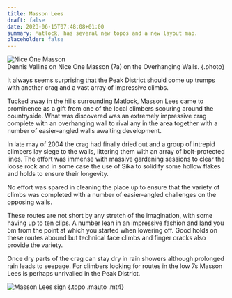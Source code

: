 ```yaml
---
title: Masson Lees
draft: false
date: 2023-06-15T07:48:08+01:00
summary: Matlock, has several new topos and a new layout map.
placeholder: false
---
```

![Nice One Masson](/img/peak/matlock/Masson-Lees-Nice-One-Masson.jpg)  
Dennis Vallins on Nice One Masson (7a) on the Overhanging Walls.
{.photo}

It always seems surprising that the Peak District should come up trumps with another crag and a vast array of impressive climbs.

Tucked away in the hills surrounding Matlock, Masson Lees came to prominence as a gift from one of the local climbers scouring around the countryside. What was discovered was an extremely impressive crag complete with an overhanging wall to rival any in the area together with a number of easier-angled walls awaiting development.

In late may of 2004 the crag had finally dried out and a group of intrepid climbers lay siege to the walls, littering them with an array of bolt-protected lines. The effort was immense with massive gardening sessions to clear the loose rock and in some case the use of Sika to solidify some hollow flakes and holds to ensure their longevity.

No effort was spared in cleaning the place up to ensure that the variety of climbs was completed with a number of easier-angled challenges on the opposing walls.

These routes are not short by any stretch of the imagination, with some having up to ten clips. A number lean in an impressive fashion and land you 5m from the point at which you started when lowering off. Good holds on these routes abound but technical face climbs and finger cracks also provide the variety.

Once dry parts of the crag can stay dry in rain showers although prolonged rain leads to seepage. For climbers looking for routes in the low 7s Masson Lees is perhaps unrivalled in the Peak District.


![Masson Lees sign](/img/peak/matlock/masson-lees-sign.jpg)
{.topo .mauto .mt4}